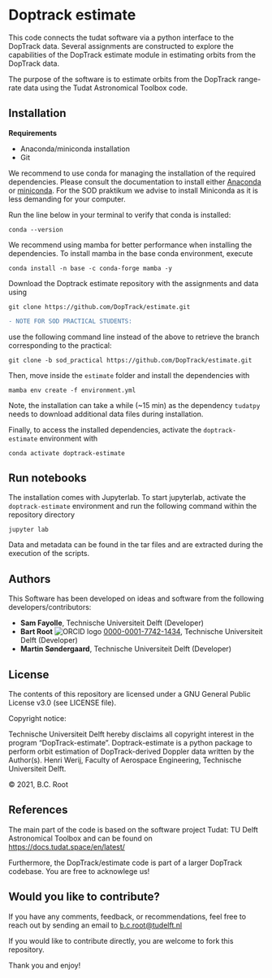 # Doptrack estimate

This code connects the tudat software via a python interface to the DopTrack data. Several assignments are constructed to explore the capabilities of the DopTrack estimate module in estimating orbits from the DopTrack data.

The purpose of the software is to estimate orbits from the DopTrack range-rate data using the Tudat Astronomical Toolbox code.

## Installation

**Requirements**
- Anaconda/miniconda installation
- Git 

We recommend to use conda for managing the installation of the required dependencies. Please consult the documentation to install either [Anaconda](https://docs.anaconda.com/anaconda/install/) or [miniconda](https://docs.conda.io/en/main/miniconda.html). For the SOD praktikum we advise to install Miniconda as it is less demanding for your computer.

Run the line below in your terminal to verify that conda is installed:
```
conda --version
```

We recommend using mamba for better performance when installing the dependencies. To install mamba in the base conda environment, execute
```
conda install -n base -c conda-forge mamba -y
```

Download the Doptrack estimate repository with the assignments and data using
```
git clone https://github.com/DopTrack/estimate.git
```
```diff
- NOTE FOR SOD PRACTICAL STUDENTS:
```
use the following command line instead of the above to retrieve the branch corresponding to the practical:
```
git clone -b sod_practical https://github.com/DopTrack/estimate.git
```

Then, move inside the `estimate` folder and install the dependencies with
```
mamba env create -f environment.yml
```

Note, the installation can take a while (~15 min) as the dependency `tudatpy` needs to download additional data files during installation. 

Finally, to access the installed dependencies, activate the `doptrack-estimate` environment with
```
conda activate doptrack-estimate
```

## Run notebooks

The installation comes with Jupyterlab. To start jupyterlab, activate the `doptrack-estimate` environment and run the following command within the repository directory

```
jupyter lab
```

Data and metadata can be found in the tar files and are extracted during the execution of the scripts.

## Authors 
This Software has been developed on ideas and software from the following developers/contributors:

- **Sam Fayolle**, Technische Universiteit Delft (Developer)
- **Bart Root**  ![ORCID logo](https://info.orcid.org/wp-content/uploads/2019/11/orcid_16x16.png) [0000-0001-7742-1434](https://orcid.org/0000-0001-7742-1434), Technische Universiteit Delft (Developer)
- **Martin Søndergaard**, Technische Universiteit Delft (Developer)

## License
The contents of this repository are licensed under a GNU General Public License v3.0 (see LICENSE file).

Copyright notice:

Technische Universiteit Delft hereby disclaims all copyright interest in the program “DopTrack-estimate”. Doptrack-estimate is a python package to perform orbit estimation of DopTrack-derived Doppler data written by the Author(s). Henri Werij, Faculty of Aerospace Engineering, Technische Universiteit Delft.

© 2021, B.C. Root

## References

The main part of the code is based on the software project Tudat: TU Delft Astronomical Toolbox and can be found on https://docs.tudat.space/en/latest/

Furthermore, the DopTrack/estimate code is part of a larger DopTrack codebase. You are free to acknowlege us!

## Would you like to contribute?
If you have any comments, feedback, or recommendations, feel free to reach out by sending an email to b.c.root@tudelft.nl

If you would like to contribute directly, you are welcome to fork this repository.

Thank you and enjoy!
